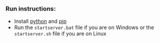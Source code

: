 ### Run instructions:
- Install [python](https://wiki.python.org/moin/BeginnersGuide/Download) and [pip](https://pip.pypa.io/en/stable/installation/)
- Run the `startserver.bat` file if you are on Windows or the `startserver.sh` file if you are on Linux